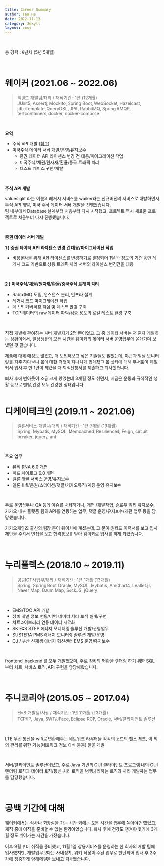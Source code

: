 ```yaml
---
title: Career Summary
author: Tao He
date: 2022-11-13
category: Jekyll
layout: post
---
```

<br>

총 경력 : 6년차 (5년 5개월)

<br>



# 웨이커 (2021.06 \~ 2022.06) 

> 백엔드 개발팀/대리 / 재직기간 : 1년 (12개월) <br>
> JUnit5, Assertj, Mockito, Spring Boot, WebSocket, Hazelcast, jdbcTemplate, QueryDSL, JPA, RabbitMQ, Spring AMQP, testcontainers, docker, docker-compose

<br>

**요약**

- 주식 API 개발 ([참고](https://waiker.ai/stock?ric=AMZN.O))
- 미국주식 데이터 서버 개발/운영/유지보수
  - 증권 데이터 API 라이센스 변경 건 대응/마이그레이션 작업
  - 미국주식/채권/원자재/환율/중국 트래픽 처리
  - 테스트 케이스 구현/개발


<br>

**주식 API 개발**<BR>

valuesight 라는 이름의 레거시 서비스를 waiker라는 신규버전의 서비스로 개발하면서 주식 API 개발, 미국 주식 데이터 서버 개발을 진행했습니다.<br>
팀 내부에서 Database 설계부터 처음부터 다시 시작했고, 프로젝트 역시 새로운 프로젝트로 처음부터 다시 진행했습니다.<br>

<br>

**증권 데이터 서버 개발**<br>

**1 ) 증권 데이터 API 라이센스 변경 건 대응/마이그레이션 작업**<br>

- 비용절감을 위해 API 라이센스를 변경하기로 결정되어 1달 반 정도의 기간 동안 레거시 코드 기반으로 상용 트래픽 처리 서버의 라이센스 변경건을 대응

<br>

**2 ) 미국주식/채권/원자재/환율/중국주식 트래픽 처리**<br>

- RabbitMQ 도입, 인스턴스 분리, 인프라 설계
- 레거시 코드 마이그레이션 작업 
- 테스트 커버리징 작업 및 테스트 환경 구축
- TCP 데이터의 raw 데이터 파악/검증 용도의 로컬 테스트 환경 구축

<br>

직접 개발에 관여하는 서버 개발자가 2명 뿐이었고, 그 중 데이터 서버는 저 혼자 개발하는 상황이어서, 일상생활의 모든 시간을 웨이커의 데이터 서버 운영업무에 쏟아가며 보냈던 것 같습니다.<br>

제품에 대해 애정도 많았고, 더 도입해보고 싶은 기술들도 많았는데, 야근과 밤샘 모니터링을 자주 하다보니 몸에 대한 걱정이 지나치게 많아졌고 몸 상태에 대해 무서움이 제일 커서 입사 후 만 1년이 되었을 때 퇴직신청서를 제출하고 퇴사했습니다. <br>

퇴사 후에 번아웃이 조금 크게 왔었는데 3개월 정도 쉬면서, 지금은 운동과 규칙적인 생활 등으로 멘탈,건강 모두 건강한 상태입니다.<br>
<br>

# 디케이테크인 (2019.11 \~ 2021.06) 
> 멜론서비스 개발팀/대리 / 재직기간 : 1년 7개월 (19개월) <br>
> Spring, Mybatis, MySQL, Memcached, Resilience4j Feign, circuit breaker, jquery, ant

<br>

주요 업무
- 뮤직 DNA 6.0 개편
- 피드,마이로그 6.0 개편
- 멜론 댓글 서비스 운영/유지보수 
- 멜론 Hifi/음원/스테이션/댓글/카카오뮤직/계정 운영 유지보수

<br>

주로 운영업무나 QA 등의 이슈를 처리하거나, 개편 /개발작업, 슬로우 쿼리 유지보수, 카카오 내부 플랫폼 팀의 API를 연동하는 업무, 댓글 운영/유지보수/개편 업무 등을 담당했습니다.<br>

카카오게임즈 출신의 팀장 분이 웨이커에 계셨는데, 그 분이 원티드 이력서를 보고 입사제안을 주셔서 면접을 보고 합격통보를 받아 웨이커로 입사를 하게 되었습니다.<br>

<br>


# 누리플렉스 (2018.10 \~ 2019.11)
> 공공IOT사업부/대리 / 재직기간 : 1년 1개월 (13개월) <br>
> Spring, Spring Boot Oracle, MySQL, Mybatis, AmChart4, Leaflet.js, Naver Map, Daum Map, SockJS, jQuery

<br>

- EMS/TOC API 개발
- 장비 개별 정보 현황/이력 데이터 처리 로직 설계/구현
- 차트라이브러리 연동 데이터 시각화
- SK E&S STEP 에너지 모니터링 솔루션 개발/운영업무
- SUSTERA PMS 에너지 모니터링 솔루션 개발/운영
- CJ / 부산 신재생 에너지 혁신센터 EMS 운영/유지보수

<br>

frontend, backend 를 모두 개발했으며, 주로 장비의 현황을 렌더링 하기 위한 SQL 부터 차트, 서비스 로직, API 구현을 담당해왔습니다.<br>

<br>


# 주니코리아 (2015.05 \~ 2017.04)
> EMS 개발팀/사원 / 재직기간 : 1년 11개월 (23개월)<br>
> TCP/IP, Java, SWT/JFace, Eclipse RCP, Oracle, 서버/클라이언트 솔루션

<br>

LTE 무선 통신을 wifi로 변환해주는 네트워크 라우터들 각각의 노드의 헬스 체크, 이 외의 관리를 위한 기능(네트워크 정보 이식 등등) 들을 개발

<br>

서버/클라이언트 솔루션이었고, 주로 Java 기반의 GUI 클라이언트 프로그램 내의 GUI 렌더링 로직과 데이터 로직/통신 처리 로직을 병행처리하는 로직의 처리 개발하는 업무를 담당했습니다.<br>

<br>

# 공백 기간에 대해
웨이커에서는 식사나 화장실을 가는 시간 외에는 모든 시간을 업무에 쏟아야만 했었고, 재직 중에 이직을 준비할 수 없는 환경이었습니다. 퇴사 후에 건강도 챙겨야 했기에 3개월 정도 쉬어가는 시간을 가졌습니다.<br>
<br>
이후 9월 부터 취직을 준비했고, 11월 1일 상용서비스를 운영하는 한 회사의 개발 팀에 입사했지만, 개발업무보다는 사내정치, 위키 작성이 주된 업무로 판단되어 입사 후 2주차에 정중하게 양해메일을 보내고 퇴사했습니다.<br>
<br>
